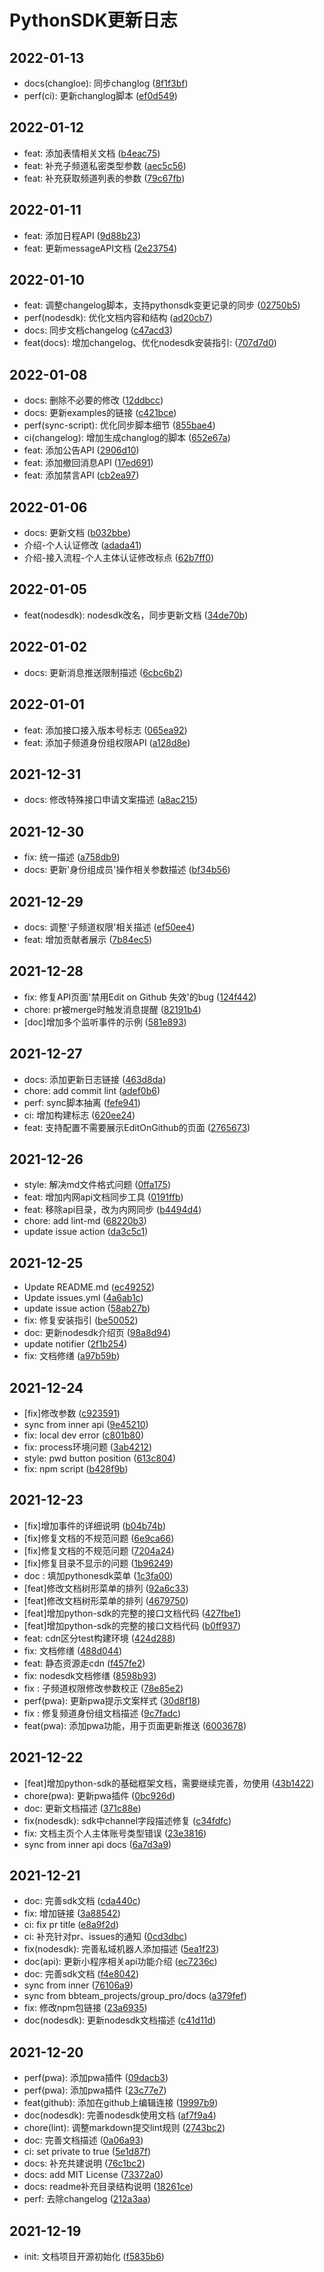 # PythonSDK更新日志

## 2022-01-13

* docs(changloe): 同步changlog ([8f1f3bf](https://github.com/tencent-connect/botpy/commit/8f1f3bfd27a47d01da134a6a8aab2ea656b361af))
* perf(ci): 更新changlog脚本 ([ef0d549](https://github.com/tencent-connect/botpy/commit/ef0d549b89fc822abdf1eac5521dc8d6201ab17d))

## 2022-01-12

* feat: 添加表情相关文档 ([b4eac75](https://github.com/tencent-connect/botpy/commit/b4eac75ea59b000bbfbe5e51bc683706514100d8))
* feat: 补充子频道私密类型参数 ([aec5c56](https://github.com/tencent-connect/botpy/commit/aec5c561c88dfee47e465a64ab0d696a4ff2667b))
* feat: 补充获取频道列表的参数 ([79c67fb](https://github.com/tencent-connect/botpy/commit/79c67fba4f1d8f11c5995212ee98ef7f2ce39e82))

## 2022-01-11

* feat: 添加日程API ([9d88b23](https://github.com/tencent-connect/botpy/commit/9d88b2395288dc8f41ae6862e589c14eef5fea91))
* feat: 更新messageAPI文档 ([2e23754](https://github.com/tencent-connect/botpy/commit/2e23754bb38e548036c7ec9bd519e7fabd5db476))

## 2022-01-10

* feat: 调整changelog脚本，支持pythonsdk变更记录的同步 ([02750b5](https://github.com/tencent-connect/botpy/commit/02750b5e6b4de6701efdf7adf6bca683f66df73d))
* perf(nodesdk): 优化文档内容和结构 ([ad20cb7](https://github.com/tencent-connect/botpy/commit/ad20cb7cc22ab8f6c54e835382315c850e045b22))
* docs: 同步文档changelog ([c47acd3](https://github.com/tencent-connect/botpy/commit/c47acd3c59c848ab7cdd695848672b164c25528a))
* feat(docs): 增加changelog、优化nodesdk安装指引: ([707d7d0](https://github.com/tencent-connect/botpy/commit/707d7d05ee6ea19db9cc08005778f7892fce2d57))

## 2022-01-08

* docs: 删除不必要的修改 ([12ddbcc](https://github.com/tencent-connect/botpy/commit/12ddbcce435606fc8d68b8ed298d56fc1eff8c21))
* docs: 更新examples的链接 ([c421bce](https://github.com/tencent-connect/botpy/commit/c421bce4fd751182975d6338f0e0f1b6a3cee3ee))
* perf(sync-script): 优化同步脚本细节 ([855bae4](https://github.com/tencent-connect/botpy/commit/855bae4f8bcc8d863c7c2a6ccf0e0c5394468ca9))
* ci(changelog): 增加生成changlog的脚本 ([652e67a](https://github.com/tencent-connect/botpy/commit/652e67aaa0991da10824c231e1f3ca774c1356e6))
* feat: 添加公告API ([2906d10](https://github.com/tencent-connect/botpy/commit/2906d10215185c7aa8fe1346642179b759380d56))
* feat: 添加撤回消息API ([17ed691](https://github.com/tencent-connect/botpy/commit/17ed6918ba7a78cb673dc7ec19b9dd659a0d91d5))
* feat: 添加禁言API ([cb2ea97](https://github.com/tencent-connect/botpy/commit/cb2ea973cf9ec48988ccf47cb698a63214fe7583))

## 2022-01-06

* docs: 更新文档 ([b032bbe](https://github.com/tencent-connect/botpy/commit/b032bbec8f6c274173f804338c51f92ee1bde915))
* 介绍-个人认证修改 ([adada41](https://github.com/tencent-connect/botpy/commit/adada41a5bd8ea3b7548b90220e2970aba589e18))
* 介绍-接入流程-个人主体认证修改标点 ([62b7ff0](https://github.com/tencent-connect/botpy/commit/62b7ff0dc527476537da502bd6c1fbb9eda2b3ec))

## 2022-01-05

* feat(nodesdk): nodesdk改名，同步更新文档 ([34de70b](https://github.com/tencent-connect/botpy/commit/34de70b6dbda6ff881725b58682f04a9efd69863))

## 2022-01-02

* docs: 更新消息推送限制描述 ([6cbc6b2](https://github.com/tencent-connect/botpy/commit/6cbc6b23b5d6fe6713e231d3c08c67390eab2fd5))

## 2022-01-01

* feat: 添加接口接入版本号标志 ([065ea92](https://github.com/tencent-connect/botpy/commit/065ea92e7ad35a470d98041a448cf937317a2a55))
* feat: 添加子频道身份组权限API ([a128d8e](https://github.com/tencent-connect/botpy/commit/a128d8efc550817faa9ea0b67f5d24b11a5fcb46))

## 2021-12-31

* docs: 修改特殊接口申请文案描述 ([a8ac215](https://github.com/tencent-connect/botpy/commit/a8ac2150b8d41d8e30ac514f298f729b85721e80))

## 2021-12-30

* fix: 统一描述 ([a758db9](https://github.com/tencent-connect/botpy/commit/a758db94ee7ddeff7ba87f12990919bff3ca2002))
* docs: 更新'身份组成员'操作相关参数描述 ([bf34b56](https://github.com/tencent-connect/botpy/commit/bf34b56a2e629c32db045d69f06076dcf3c91536))

## 2021-12-29

* docs: 调整'子频道权限'相关描述 ([ef50ee4](https://github.com/tencent-connect/botpy/commit/ef50ee405c0d4db43eea051e1cdc814940636ce2))
* feat: 增加贡献者展示 ([7b84ec5](https://github.com/tencent-connect/botpy/commit/7b84ec57d5e9c4883ac12c521dcfc5bdcf5d3b76))

## 2021-12-28

* fix: 修复API页面'禁用Edit on Github 失效'的bug ([124f442](https://github.com/tencent-connect/botpy/commit/124f44291c0a92a4f67ed128308e0475b2c55fce))
* chore: pr被merge时触发消息提醒 ([82191b4](https://github.com/tencent-connect/botpy/commit/82191b405a39a6f7b60d407293e6ba87956f2c3b))
* [doc]增加多个监听事件的示例 ([581e893](https://github.com/tencent-connect/botpy/commit/581e893b0514e5bd021b871789214a2950909ade))

## 2021-12-27

* docs: 添加更新日志链接 ([463d8da](https://github.com/tencent-connect/botpy/commit/463d8dab4a8a8e2d7f844f468952c88cdb039b37))
* chore: add commit lint ([adef0b6](https://github.com/tencent-connect/botpy/commit/adef0b623aea443c906db88e3f1bfa8342e53ac3))
* perf: sync脚本抽离 ([fefe941](https://github.com/tencent-connect/botpy/commit/fefe941dec0a293170ad7b9a65c48b8de4acae50))
* ci: 增加构建标志 ([620ee24](https://github.com/tencent-connect/botpy/commit/620ee242ed00edc3b0e41bbd8c7e90495d0909cf))
* feat: 支持配置不需要展示EditOnGithub的页面 ([2765673](https://github.com/tencent-connect/botpy/commit/2765673e2aaf96a17527ce4cb214ac603ae6bc77))

## 2021-12-26

* style: 解决md文件格式问题 ([0ffa175](https://github.com/tencent-connect/botpy/commit/0ffa175b90a3022ae284ca92efaeeb0f9fd12331))
* feat: 增加内网api文档同步工具 ([0191ffb](https://github.com/tencent-connect/botpy/commit/0191ffb2148a8b6dd2e6ce82259cd312d38add24))
* feat: 移除api目录，改为内网同步 ([b4494d4](https://github.com/tencent-connect/botpy/commit/b4494d486964b82e94c846103e6a827fd5c204f2))
* chore: add lint-md ([68220b3](https://github.com/tencent-connect/botpy/commit/68220b3251950891088649efc7ecdfaf395882f0))
* update issue action ([da3c5c1](https://github.com/tencent-connect/botpy/commit/da3c5c177d677418e71dcd5e337c68c1d3c994c7))

## 2021-12-25

* Update README.md ([ec49252](https://github.com/tencent-connect/botpy/commit/ec492528348b828f62181b4c60d02612804e809a))
* Update issues.yml ([4a6ab1c](https://github.com/tencent-connect/botpy/commit/4a6ab1c25e2aab63c05bd548a6fc83b19d73e127))
* update issue action ([58ab27b](https://github.com/tencent-connect/botpy/commit/58ab27b46ee10b3e0be37637fb31da0e3fb52ec6))
* fix: 修复安装指引 ([be50052](https://github.com/tencent-connect/botpy/commit/be50052d22c6d3eb6627fe93da250e8370404287))
* doc: 更新nodesdk介绍页 ([98a8d94](https://github.com/tencent-connect/botpy/commit/98a8d94b01a7edb1e5b0edcec40d19cdc18ad19c))
* update notifier ([2f1b254](https://github.com/tencent-connect/botpy/commit/2f1b254e148ce0de6cb8d1ffb7e2cf56e762e569))
* fix: 文档修缮 ([a97b59b](https://github.com/tencent-connect/botpy/commit/a97b59ba0b0c5058938eadb56b83bf7dea45c041))

## 2021-12-24

* [fix]修改参数 ([c923591](https://github.com/tencent-connect/botpy/commit/c923591fe5ea7717e0e96cc28cbb38308fbcad91))
* sync from inner api ([9e45210](https://github.com/tencent-connect/botpy/commit/9e45210d1e29ec61de642fcf548d18d13fab2ea2))
* fix: local dev error ([c801b80](https://github.com/tencent-connect/botpy/commit/c801b80facd3f9dc45a46389c7b76d08953c3362))
* fix: process环境问题 ([3ab4212](https://github.com/tencent-connect/botpy/commit/3ab421218cc34313ddc03d5b146ba7af418a83e3))
* style: pwd button position ([613c804](https://github.com/tencent-connect/botpy/commit/613c8040b203631858212e7cb19e39613906c773))
* fix: npm script ([b428f9b](https://github.com/tencent-connect/botpy/commit/b428f9ba58e68f0844bffdd67cf00d641e03f7a5))

## 2021-12-23

* [fix]增加事件的详细说明 ([b04b74b](https://github.com/tencent-connect/botpy/commit/b04b74b89a138e26aaea0c2c69f8be4de24676c4))
* [fix]修复文档的不规范问题 ([6e9ca66](https://github.com/tencent-connect/botpy/commit/6e9ca66f17df35c5314fe28f6f36ee1552425870))
* [fix]修复文档的不规范问题 ([7204a24](https://github.com/tencent-connect/botpy/commit/7204a248fda618da0401b30398d53265f1db0b9f))
* [fix]修复目录不显示的问题 ([1b96249](https://github.com/tencent-connect/botpy/commit/1b962499967dc82a3061e57e38c0abb0390af2aa))
* doc : 填加pythonesdk菜单 ([1c3fa00](https://github.com/tencent-connect/botpy/commit/1c3fa00b14dc08963bdbc7a635c0353f3fb642d4))
* [feat]修改文档树形菜单的排列 ([92a6c33](https://github.com/tencent-connect/botpy/commit/92a6c33073a134e717d17083d60139bcb474fbe6))
* [feat]修改文档树形菜单的排列 ([4679750](https://github.com/tencent-connect/botpy/commit/4679750cfdc1f2eafe93805bcc6001400c51b361))
* [feat]增加python-sdk的完整的接口文档代码 ([427fbe1](https://github.com/tencent-connect/botpy/commit/427fbe12427c67d2b4eb1dda513a306621efbf2a))
* [feat]增加python-sdk的完整的接口文档代码 ([b0ff937](https://github.com/tencent-connect/botpy/commit/b0ff9373a80d7ccdbc7851766bc99743429f7bf3))
* feat: cdn区分test构建环境 ([424d288](https://github.com/tencent-connect/botpy/commit/424d288c4afa7f7168d38e6b1c2ec2178e21d9ac))
* fix: 文档修缮 ([488d044](https://github.com/tencent-connect/botpy/commit/488d04488641d824bb61a231b246fbe887183931))
* feat: 静态资源走cdn ([f457fe2](https://github.com/tencent-connect/botpy/commit/f457fe29497958c6525de489ec650f969488b7e3))
* fix: nodesdk文档修缮 ([8598b93](https://github.com/tencent-connect/botpy/commit/8598b932851e383b1c49ff03696c5614932c4c73))
* fix :  子频道权限修改参数校正 ([78e85e2](https://github.com/tencent-connect/botpy/commit/78e85e2f448eb0d7b4d22979db791be302cd7e9c))
* perf(pwa): 更新pwa提示文案样式 ([30d8f18](https://github.com/tencent-connect/botpy/commit/30d8f1891dd7959e9f5dc9614cf1848a6972e817))
* fix : 修复频道身份组文档描述 ([9c7fadc](https://github.com/tencent-connect/botpy/commit/9c7fadc7088c6f6dd48772df6cc3a0c9f6299b44))
* feat(pwa): 添加pwa功能，用于页面更新推送 ([6003678](https://github.com/tencent-connect/botpy/commit/6003678027961cd7b31da1b12b51b552d3d7f4d9))

## 2021-12-22

* [feat]增加python-sdk的基础框架文档，需要继续完善，勿使用 ([43b1422](https://github.com/tencent-connect/botpy/commit/43b1422a2a4ad0d9c31bdb61e7de048e48a73806))
* chore(pwa): 更新pwa插件 ([0bc926d](https://github.com/tencent-connect/botpy/commit/0bc926d89f155407f18712cbd9a4253ef17238b4))
* doc: 更新文档描述 ([371c88e](https://github.com/tencent-connect/botpy/commit/371c88e9a51cbeeb6eb24195bb8bd6ff201d4143))
* fix(nodesdk): sdk中channel字段描述修复 ([c34fdfc](https://github.com/tencent-connect/botpy/commit/c34fdfcebdbe97d3bcec96bc073a9ee137905689))
* fix: 文档主页个人主体账号类型错误 ([23e3816](https://github.com/tencent-connect/botpy/commit/23e38167a814be794ad875de7e10bef56598c0aa))
* sync from inner api docs ([6a7d3a9](https://github.com/tencent-connect/botpy/commit/6a7d3a9b1d78f657013d0a898338e0b66e96300f))

## 2021-12-21

* doc: 完善sdk文档 ([cda440c](https://github.com/tencent-connect/botpy/commit/cda440c40788fde388b3495a83a13be37ecb541f))
* fix: 增加链接 ([3a88542](https://github.com/tencent-connect/botpy/commit/3a88542531c1edc17b272a06d764ca37d9169369))
* ci: fix pr title ([e8a9f2d](https://github.com/tencent-connect/botpy/commit/e8a9f2daafdb46ab4f0fbf8cf000b618362a279c))
* ci: 补充针对pr、issues的通知 ([0cd3dbc](https://github.com/tencent-connect/botpy/commit/0cd3dbcb3a16403af1709def30178f0dec44b7c5))
* fix(nodesdk): 完善私域机器人添加描述 ([5ea1f23](https://github.com/tencent-connect/botpy/commit/5ea1f234489d14f750cb28d6a620f3f8994a44e6))
* doc(api): 更新小程序相关api功能介绍 ([ec7236c](https://github.com/tencent-connect/botpy/commit/ec7236c3b75f6bc31c04b526c8c94298a73a5b5c))
* doc: 完善sdk文档 ([f4e8042](https://github.com/tencent-connect/botpy/commit/f4e8042c8bd822bf3c95d80ebcd924432ac8bc44))
* sync from inner ([76106a9](https://github.com/tencent-connect/botpy/commit/76106a9ceab45034432807f99e5da9f4e8440c6e))
* sync from bbteam_projects/group_pro/docs ([a379fef](https://github.com/tencent-connect/botpy/commit/a379fefa6581da59c822e8b84196f31bfc5df067))
* fix: 修改npm包链接 ([23a6935](https://github.com/tencent-connect/botpy/commit/23a693523808aede087358cb123b242b7f7c511e))
* doc(nodesdk): 更新nodesdk文档描述 ([c41d11d](https://github.com/tencent-connect/botpy/commit/c41d11d61682ee97181273547d30b6070d1bee24))

## 2021-12-20

* perf(pwa): 添加pwa插件 ([09dacb3](https://github.com/tencent-connect/botpy/commit/09dacb38f69c0d4301408d8b42be1515de3f35ef))
* perf(pwa): 添加pwa插件 ([23c77e7](https://github.com/tencent-connect/botpy/commit/23c77e708f93f87e47f1fdfc038fec915d5b7fac))
* feat(github): 添加在github上编辑连接 ([19997b9](https://github.com/tencent-connect/botpy/commit/19997b961c00f6b3d590695746d63cf8a8b47831))
* doc(nodesdk): 完善nodesdk使用文档 ([af7f9a4](https://github.com/tencent-connect/botpy/commit/af7f9a4c87937db80eb6f7532dd2fa1a5baddc4d))
* chore(lint): 调整markdown提交lint规则 ([2743bc2](https://github.com/tencent-connect/botpy/commit/2743bc248d8af659c465622d2348105e8c54cfc2))
* doc: 完善文档描述 ([0a06a93](https://github.com/tencent-connect/botpy/commit/0a06a93550771de2624f1b0bcdf0246cad7c8b44))
* ci: set private to true ([5e1d87f](https://github.com/tencent-connect/botpy/commit/5e1d87fa7a46b44c22e8c020e5598fde87a5953a))
* docs: 补充共建说明 ([76c1bc2](https://github.com/tencent-connect/botpy/commit/76c1bc2ee52803d0116edae77fe363e159608e7f))
* docs: add MIT License ([73372a0](https://github.com/tencent-connect/botpy/commit/73372a023e8fa4590040a5fcb70f4d8cbe98284f))
* docs: readme补充目录结构说明 ([18261ce](https://github.com/tencent-connect/botpy/commit/18261cea8b314a072365bcd59ab2167c6895e17a))
* perf: 去除changelog ([212a3aa](https://github.com/tencent-connect/botpy/commit/212a3aae00fdee51fce6ab5c630fe6e43e82e586))

## 2021-12-19

* init: 文档项目开源初始化 ([f5835b6](https://github.com/tencent-connect/botpy/commit/f5835b66de8c35bbe0291da2be68cdfbb1204967))